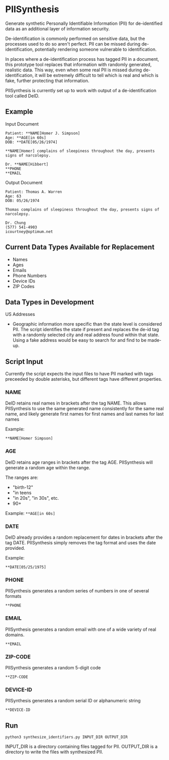 # PIISynthesis
Generate synthetic Personally Identifiable Information (PII) for de-identified data as an additional layer of information security.

De-identification is commonly performed on sensitive data, but the processes used to do so aren't perfect. 
PII can be missed during de-identification, potentially rendering someone vulnerable to identification.

In places where a de-identification process has tagged PII in a document, this prototype tool replaces that information with randomly generated, realistic data.
This way, even when some real PII is missed during de-identification, it will be extremely difficult to tell which is real and which is fake, further protecting that information.

PIISynthesis is currently set up to work with output of a de-identification tool called DeID. 

## Example

Input Document
```
Patient: **NAME[Homer J. Simpson]
Age: **AGE[in 60s]
DOB: **DATE[05/26/1974]

**NAME[Homer] complains of sleepiness throughout the day, presents signs of narcolepsy.

Dr. **NAME[Hibbert]
**PHONE
**EMAIL
```

Output Document
```
Patient: Thomas A. Warren
Age: 63
DOB: 05/26/1974

Thomas complains of sleepiness throughout the day, presents signs of narcolepsy.

Dr. Chung
(577) 541-4903
icourtney@optimum.net
```

## Current Data Types Available for Replacement

* Names
* Ages
* Emails
* Phone Numbers
* Device IDs
* ZIP Codes

## Data Types in Development

US Addresses

* Geographic information more specific than the state level is considered PII. The script identifies the state if present and replaces the de-id tag with a randomly selected city and real address found within that state. Using a fake address would be easy to search for and find to be made-up.  


## Script Input

Currently the script expects the input files to have PII marked with tags preceeded by double asterisks, but different tags have different properties.


### NAME 
DeID retains real names in brackets after the tag NAME. 
This allows PIISynthesis to use the same generated name consistently for the same real name, and likely generate first names for first names and last names for last names

Example:

`**NAME[Homer Simpson]`

### AGE
DeID retains age ranges in brackets after the tag AGE.
PIISynthesis will generate a random age within the range.

The ranges are:
* "birth-12"
* "in teens
* "in 20s", "in 30s", etc.
* 90+

Example:
`**AGE[in 60s]`


### DATE
DeID already provides a random replacement for dates in brackets after the tag DATE.
PIISynthesis simply removes the tag format and uses the date provided.

Example:

`**DATE[05/25/1975]`

### PHONE
PIISynthesis generates a random series of numbers in one of several formats

`**PHONE`

### EMAIL
PIISynthesis generates a random email with one of a wide variety of real domains.

`**EMAIL`

### ZIP-CODE
PIISynthesis generates a random 5-digit code

`**ZIP-CODE`

### DEVICE-ID
PIISynthesis generates a random serial ID or alphanumeric string

`**DEVICE-ID`


## Run

```python3 synthesize_identifiers.py INPUT_DIR OUTPUT_DIR```

INPUT_DIR is a directory containing files tagged for PII. 
OUTPUT_DIR is a directory to write the files with synthesized PII.

